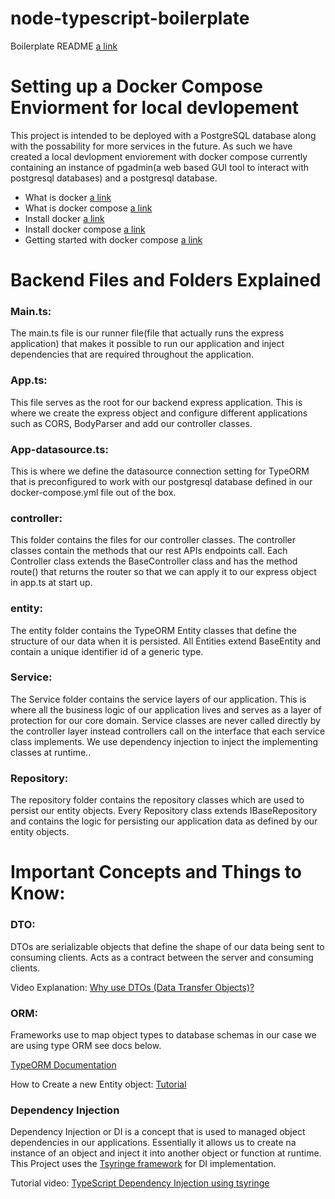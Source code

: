 # node-typescript-boilerplate

Boilerplate README
[a link](https://github.com/jsynowiec/node-typescript-boilerplate/blob/main/README.md)

# Setting up a Docker Compose Enviorment for local devlopement

This project is intended to be deployed with a PostgreSQL database along with the possability for more services in the future. As such we have created a local devlopment enviorement with docker compose currently containing an instance of pgadmin(a web based GUI tool to interact with postgresql databases) and a postgresql database.

- What is docker [a link]()
- What is docker compose [a link](https://docs.docker.com/compose/)
- Install docker [a link](https://docs.docker.com/engine/install/)
- Install docker compose [a link](https://docs.docker.com/compose/install/)
- Getting started with docker compose [a link](https://docs.docker.com/compose/gettingstarted/)

# Backend Files and Folders Explained

### Main.ts:

The main.ts file is our runner file(file that actually runs the express application) that makes it possible to run our application and inject dependencies that are required throughout the application.

### App.ts:

This file serves as the root for our backend express application. This is where we create the express object and configure different applications such as CORS, BodyParser and add our controller classes.

### App-datasource.ts:

This is where we define the datasource connection setting for TypeORM that is preconfigured to work with our postgresql database defined in our docker-compose.yml file out of the box.

### controller:

This folder contains the files for our controller classes. The controller classes contain the methods that our rest APIs endpoints call. Each Controller class extends the BaseController class and has the method route() that returns the router so that we can apply it to our express object in app.ts at start up.

### entity:

The entity folder contains the TypeORM Entity classes that define the structure of our data when it is persisted. All Entities extend BaseEntity and contain a unique identifier id of a generic type.

### Service:

The Service folder contains the service layers of our application. This is where all the business logic of our application lives and serves as a layer of protection for our core domain. Service classes are never called directly by the controller layer instead controllers call on the interface that each service class implements. We use dependency injection to inject the implementing classes at runtime..

### Repository:

The repository folder contains the repository classes which are used to persist our entity objects. Every Repository class extends IBaseRepository and contains the logic for persisting our application data as defined by our entity objects.

# Important Concepts and Things to Know:

### DTO:

DTOs are serializable objects that define the shape of our data being sent to consuming clients. Acts as a contract between the server and consuming clients.

Video Explanation: [Why use DTOs (Data Transfer Objects)?](https://www.youtube.com/watch?v=JJT1xykf1do&list=LL&index=2)

### ORM:

Frameworks use to map object types to database schemas in our case we are using type ORM see docs below.

[TypeORM Documentation](https://typeorm.io/)

How to Create a new Entity object: [Tutorial](https://typeorm.io/entities)

### Dependency Injection

Dependency Injection or DI is a concept that is used to managed object dependencies in our applications. Essentially it allows us to create na instance of an object and inject it into another object or function at runtime. This Project uses the [Tsyringe framework](https://github.com/microsoft/tsyringe) for DI implementation.

Tutorial video: [TypeScript Dependency Injection using tsyringe](https://www.youtube.com/watch?v=D1kM5W9r85Q)
